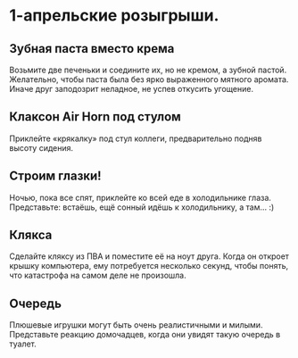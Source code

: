 # 1-апрельские розыгрыши.

## Зубная паста вместо крема

Возьмите две печеньки и соедините их, но не кремом, а зубной пастой. Желательно, чтобы паста была без ярко выраженного мятного аромата. Иначе друг заподозрит неладное, не успев откусить угощение.

## Клаксон Air Horn под стулом

Приклейте «крякалку» под стул коллеги, предварительно подняв высоту сидения.

## Строим глазки!

Ночью, пока все спят, приклейте ко всей еде в холодильнике глаза. Представьте: встаёшь, ещё сонный идёшь к холодильнику, а там… :)

## Клякса

Сделайте кляксу из ПВА и поместите её на ноут друга. Когда он откроет крышку компьютера, ему потребуется несколько секунд, чтобы понять, что катастрофа на самом деле не произошла.

## Очередь

Плюшевые игрушки могут быть очень реалистичными и милыми. Представьте реакцию домочадцев, когда они увидят такую очередь в туалет.

